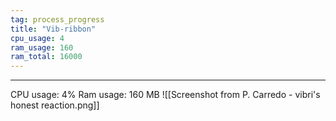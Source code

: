 ```yaml
---
tag: process_progress
title: "Vib-ribbon"
cpu_usage: 4
ram_usage: 160
ram_total: 16000
---
```

___
CPU usage: 4%
Ram usage: 160 MB
![[Screenshot from P. Carredo - vibri's honest reaction.png]]